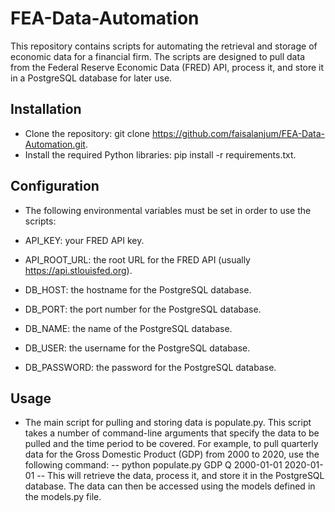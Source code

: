 # FEA-Data-Automation
This repository contains scripts for automating the retrieval and storage of economic data for a financial firm. The scripts are designed to pull data from the Federal Reserve Economic Data (FRED) API, process it, and store it in a PostgreSQL database for later use.

## Installation
- Clone the repository: git clone https://github.com/faisalanjum/FEA-Data-Automation.git.
- Install the required Python libraries: pip install -r requirements.txt.
## Configuration
- The following environmental variables must be set in order to use the scripts:

- API_KEY: your FRED API key.
- API_ROOT_URL: the root URL for the FRED API (usually https://api.stlouisfed.org).
- DB_HOST: the hostname for the PostgreSQL database.
- DB_PORT: the port number for the PostgreSQL database.
- DB_NAME: the name of the PostgreSQL database.
- DB_USER: the username for the PostgreSQL database.
- DB_PASSWORD: the password for the PostgreSQL database.
## Usage
- The main script for pulling and storing data is populate.py. This script takes a number of command-line arguments that specify the data to be pulled and the time period to be covered. For example, to pull quarterly data for the Gross Domestic Product (GDP) from 2000 to 2020, use the following command:
-- python populate.py GDP Q 2000-01-01 2020-01-01
-- This will retrieve the data, process it, and store it in the PostgreSQL database. The data can then be accessed using the models defined in the models.py file.





